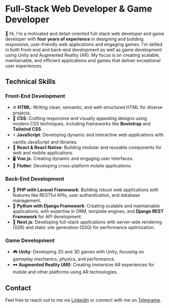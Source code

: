 # Full-Stack Web Developer & Game Developer

👋 Hi, I'm a motivated and detail-oriented full-stack web developer and game developer with **four years of experience** in designing and building responsive, user-friendly web applications and engaging games. I'm skilled in both front-end and back-end development as well as game development using Unity and Augmented Reality (AR). My focus is on creating scalable, maintainable, and efficient applications and games that deliver exceptional user experiences.

## Technical Skills

### Front-End Development
- 🌐 **HTML**: Writing clean, semantic, and well-structured HTML for diverse projects.
- 🎨 **CSS**: Crafting responsive and visually appealing designs using modern CSS techniques, including frameworks like **Bootstrap** and **Tailwind CSS**.
- ⚡ **JavaScript**: Developing dynamic and interactive web applications with vanilla JavaScript and libraries.
- 🔄 **React & React Native**: Building modular and reusable components for web and mobile applications.
- 🖥️ **Vue.js**: Creating dynamic and engaging user interfaces.
- 📱 **Flutter**: Developing cross-platform mobile applications.

### Back-End Development
- 🔧 **PHP with Laravel Framework**: Building robust web applications with features like RESTful APIs, user authentication, and database management.
- 🐍 **Python with Django Framework**: Creating scalable and maintainable applications, with expertise in ORM, template engines, and **Django REST Framework** for API development.
- 🚀 **Next.js**: Developing full-stack applications with server-side rendering (SSR) and static site generation (SSG) for performance optimization.

### Game Development
- 🎮 **Unity**: Developing 2D and 3D games with Unity, focusing on gameplay mechanics, physics, and performance.
- 🕶️ **Augmented Reality (AR)**: Creating immersive AR experiences for mobile and other platforms using AR technologies.

## Contact
Feel free to reach out to me via [LinkedIn]([https://www.linkedin.com](https://www.linkedin.com/in/mintesnot-yesmashewa/)) or connect with me on [Telegrame]([@mint_snot](https://t.me/mint_snot)).
